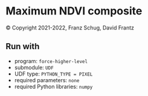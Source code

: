 # Maximum NDVI composite

&copy;
Copyright 2021-2022, Franz Schug, David Frantz

## Run with

- program: ``force-higher-level``
- submodule: ``UDF``
- UDF type: ``PYTHON_TYPE = PIXEL``
- required parameters: ``none``
- required Python libraries: ``numpy``

